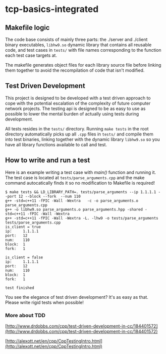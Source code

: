 # tcp-basics-integrated

## Makefile logic

The code base consists of mainly three parts: the ./server and ./client binary executables, `libhw9.so` dynamic library that contains all reusable code, and test cases in `tests/` with file names corresponding to the function each test case targets at.

The makefile generates object files for each library source file before linking them together to avoid the recompilation of code that isn't modified.

## Test Driven Development

This project is designed to be developed with a test driven approach to cope with the potential escalation of the complexity of future computer network projects. The testing api is designed to be as easy to use as possible to lower the mental burden of actually using tests during development.

All tests resides in the `tests/` directory. Running `make tests` in the root directory automatically picks up all `.cpp` files in `tests/` and compile them into test binaries, linking together with the dynamic library `libhw9.so` so you have all library functions available to call and test.

## How to write and run a test

Here is an example writing a test case with _main()_ function and running it. The test case is located at `tests/parse_arguments.cpp` and the make command autocatically finds it so no modification to Makefile is required!

```make
$ make tests && LD_LIBRARY_PATH=. tests/parse_arguments --ip 1.1.1.1 --port 12 --block --fork  --num 110
g++ -std=c++11 -fPIC -Wall -Wextra   -c -o parse_arguments.o parse_arguments.cpp
g++ -o libhw9.so parse_arguments.o parse_arguments.hpp -shared -std=c++11 -fPIC -Wall -Wextra
g++ -std=c++11 -fPIC -Wall -Wextra -L. -lhw9 -o tests/parse_arguments tests/parse_arguments.cpp
is_client = true
ip:     1.1.1.1
port:   12
num:    110
block:  1
fork:   1

is_client = false
ip:     1.1.1.1
port:   12
num:    110
block:  1
fork:   1

test finished

```

You see the elegance of test driven development? It's as easy as that. Please write rigid tests when possible!

### More about TDD

[http://www.drdobbs.com/cpp/test-driven-development-in-cc/184401572](http://www.drdobbs.com/cpp/test-driven-development-in-cc/184401572)

[http://alexott.net/en/cpp/CppTestingIntro.html](http://alexott.net/en/cpp/CppTestingIntro.html)
